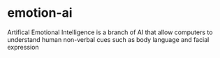 # emotion-ai
Artifical Emotional Intelligence is a branch of AI that allow computers to understand human non-verbal cues such as body language and facial expression
